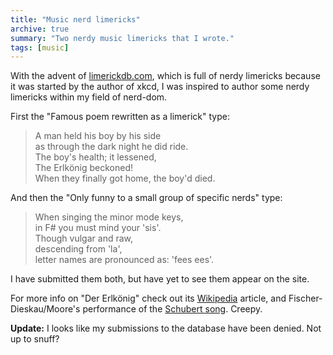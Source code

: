 ```yaml
---
title: "Music nerd limericks"
archive: true
summary: "Two nerdy music limericks that I wrote."
tags: [music]
---
```


With the advent of [limerickdb.com](http://www.limerickdb.com), which is full
of nerdy limericks because it was started by the author of xkcd, I was inspired
to author some nerdy limericks within my field of nerd-dom.

First the "Famous poem rewritten as a limerick" type:

> A man held his boy by his side  
> as through the dark night he did ride.  
> The boy's health; it lessened,  
> The Erlkönig beckoned!  
> When they finally got home, the boy'd died.

And then the "Only funny to a small group of specific nerds" type:

> When singing the minor mode keys,  
> in F# you must mind your 'sis'.  
> Though vulgar and raw,  
> descending from 'la',  
> letter names are pronounced as: 'fees ees'.

I have submitted them both, but have yet to see them appear on the site.

For more info on "Der Erlkönig" check out its
[Wikipedia](http://en.wikipedia.org/wiki/Der_Erlk%C3%B6nig) article, and
Fischer-Dieskau/Moore's performance of the [Schubert
song](http://www.youtube.com/watch?v=P5B6nysheec). Creepy.

**Update:** I looks like my submissions to the database have been denied. Not
up to snuff?
